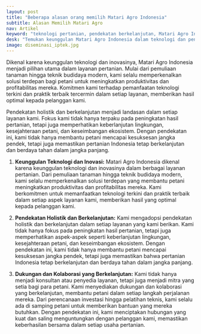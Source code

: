 ```yaml
---
layout: post
title: "Beberapa alasan orang memilih Matari Agro Indonesia"
subtitle: Alasan Memilih Matari Agro
nav: Artikel
keyword: "teknologi pertanian, pendekatan berkelanjutan, Matari Agro Indonesia, inovasi pertanian"
desk: "Temukan keunggulan Matari Agro Indonesia dalam teknologi dan pendekatan berkelanjutan, membantu petani meningkatkan produktivitas dan profitabilitas mereka"
image: diseminasi_iptek.jpg
---
```


Dikenal karena keunggulan teknologi dan inovasinya, Matari Agro Indonesia menjadi pilihan utama dalam layanan pertanian. Mulai dari pemuliaan tanaman hingga teknik budidaya modern, kami selalu memperkenalkan solusi terdepan bagi petani untuk meningkatkan produktivitas dan profitabilitas mereka. Komitmen kami terhadap pemanfaatan teknologi terkini dan praktik terbaik tercermin dalam setiap layanan, memberikan hasil optimal kepada pelanggan kami.

Pendekatan holistik dan berkelanjutan menjadi landasan dalam setiap layanan kami. Fokus kami tidak hanya terpaku pada peningkatan hasil pertanian, tetapi juga memperhatikan keberlanjutan lingkungan, kesejahteraan petani, dan keseimbangan ekosistem. Dengan pendekatan ini, kami tidak hanya membantu petani mencapai kesuksesan jangka pendek, tetapi juga memastikan pertanian Indonesia tetap berkelanjutan dan berdaya tahan dalam jangka panjang.

1. **Keunggulan Teknologi dan Inovasi:** Matari Agro Indonesia dikenal karena keunggulan teknologi dan inovasinya dalam berbagai layanan pertanian. Dari pemuliaan tanaman hingga teknik budidaya modern, kami selalu memperkenalkan solusi terdepan yang membantu petani meningkatkan produktivitas dan profitabilitas mereka. Kami berkomitmen untuk memanfaatkan teknologi terkini dan praktik terbaik dalam setiap aspek layanan kami, memberikan hasil yang optimal kepada pelanggan kami.

2. **Pendekatan Holistik dan Berkelanjutan:** Kami mengadopsi pendekatan holistik dan berkelanjutan dalam setiap layanan yang kami berikan. Kami tidak hanya fokus pada peningkatan hasil pertanian, tetapi juga memperhatikan aspek-aspek seperti keberlanjutan lingkungan, kesejahteraan petani, dan keseimbangan ekosistem. Dengan pendekatan ini, kami tidak hanya membantu petani mencapai kesuksesan jangka pendek, tetapi juga memastikan bahwa pertanian Indonesia tetap berkelanjutan dan berdaya tahan dalam jangka panjang.

3. **Dukungan dan Kolaborasi yang Berkelanjutan:** Kami tidak hanya menjadi konsultan atau penyedia layanan, tetapi juga menjadi mitra yang setia bagi para petani. Kami menyediakan dukungan dan kolaborasi yang berkelanjutan, membantu petani dalam setiap langkah perjalanan mereka. Dari perencanaan investasi hingga pelatihan teknis, kami selalu ada di samping petani untuk memberikan bantuan yang mereka butuhkan. Dengan pendekatan ini, kami menciptakan hubungan yang kuat dan saling menguntungkan dengan pelanggan kami, memastikan keberhasilan bersama dalam setiap usaha pertanian.